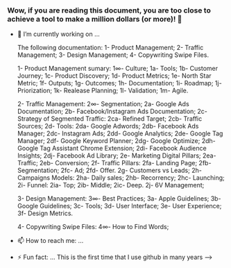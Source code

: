 ### Wow, if you are reading this document, you are too close to achieve a tool to make a million dollars (or more)! 👋

- 🔭 I’m currently working on ...
  
 	The following documentation:
    	1- Product Management;
    	2- Traffic Management;
		3- Design Management;
    	4- Copywriting Swipe Files. 

	1- Product Management sumary:
		1∞- Culture;
		1a- Tools;
		1b- Customer Journey;
		1c- Product Discovery;
		1d- Product Metrics;
		1e- North Star Metric;
		1f- Outputs;
		1g- Outcomes;
		1h- Documentation;
		1i- Roadmap;
		1j- Priorization;
		1k- Realease Planning;
		1l- Validation;
		1m- Agile.

	2- Traffic Management:
		2∞- Segmentation;
		2a- Google Ads Documentation;
		2b- Facebook/Instagram Ads Documentation;
		2c- Strategy of Segmented Traffic:
			2ca- Refined Target;
			2cb- Traffic Sources;
		2d- Tools:
			2da- Google Adwords;
			2db- Facebook Ads Manager;
			2dc- Instagram Ads;
			2dd- Google Analytics;
			2de- Google Tag Manager;
			2df- Google Keyword Planner;
			2dg- Google Optimize;
			2dh- Google Tag Assistant Chrome Extension;
			2di- Facebook Audience Insights;
			2dj- Facebook Ad Library;
		2e- Marketing Digital Pillars;
			2ea- Traffic;
			2eb- Conversion;
		2f- Traffic Pillars:
			2fa- Landing Page;
			2fb- Segmentation;
			2fc- Ad;
			2fd- Offer.
		2g- Customers vs Leads;
		2h- Campaigns Models:
			2ha- Daily sales;
			2hb- Recorrency;
			2hc- Launching;
		2i- Funnel:
			2ia- Top;
			2ib- Middle;
			2ic- Deep.
		2j- 6V Management;
				

	3- Design Management:
		3∞- Best Practices;
		3a- Apple Guidelines;
		3b- Google Guidelines;
		3c- Tools; 
		3d- User Interface;
		3e- User Experience;
		3f- Design Metrics.

	4- Copywriting Swipe Files:
		4∞- How to Find Words; 

- 📫 How to reach me: ...

- ⚡ Fun fact: ...
	This is the first time that I use github in many years
-->
